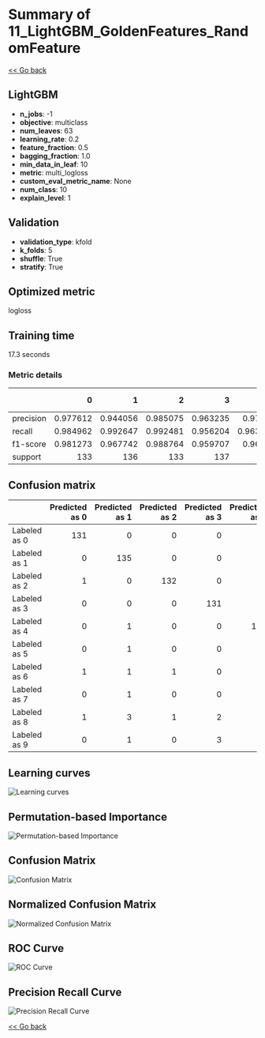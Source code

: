 # Summary of 11_LightGBM_GoldenFeatures_RandomFeature

[<< Go back](../README.md)


## LightGBM
- **n_jobs**: -1
- **objective**: multiclass
- **num_leaves**: 63
- **learning_rate**: 0.2
- **feature_fraction**: 0.5
- **bagging_fraction**: 1.0
- **min_data_in_leaf**: 10
- **metric**: multi_logloss
- **custom_eval_metric_name**: None
- **num_class**: 10
- **explain_level**: 1

## Validation
 - **validation_type**: kfold
 - **k_folds**: 5
 - **shuffle**: True
 - **stratify**: True

## Optimized metric
logloss

## Training time

17.3 seconds

### Metric details
|           |          0 |          1 |          2 |          3 |          4 |          5 |          6 |          7 |          8 |          9 |   accuracy |   macro avg |   weighted avg |   logloss |
|:----------|-----------:|-----------:|-----------:|-----------:|-----------:|-----------:|-----------:|-----------:|-----------:|-----------:|-----------:|------------:|---------------:|----------:|
| precision |   0.977612 |   0.944056 |   0.985075 |   0.963235 |   0.97037  |   0.970149 |   0.977612 |   0.970588 |   0.967742 |   0.927007 |   0.965108 |    0.965345 |       0.965284 |  0.101164 |
| recall    |   0.984962 |   0.992647 |   0.992481 |   0.956204 |   0.963235 |   0.955882 |   0.963235 |   0.985075 |   0.916031 |   0.940741 |   0.965108 |    0.965049 |       0.965108 |  0.101164 |
| f1-score  |   0.981273 |   0.967742 |   0.988764 |   0.959707 |   0.96679  |   0.962963 |   0.97037  |   0.977778 |   0.941176 |   0.933824 |   0.965108 |    0.965039 |       0.965039 |  0.101164 |
| support   | 133        | 136        | 133        | 137        | 136        | 136        | 136        | 134        | 131        | 135        |   0.965108 | 1347        |    1347        |  0.101164 |


## Confusion matrix
|              |   Predicted as 0 |   Predicted as 1 |   Predicted as 2 |   Predicted as 3 |   Predicted as 4 |   Predicted as 5 |   Predicted as 6 |   Predicted as 7 |   Predicted as 8 |   Predicted as 9 |
|:-------------|-----------------:|-----------------:|-----------------:|-----------------:|-----------------:|-----------------:|-----------------:|-----------------:|-----------------:|-----------------:|
| Labeled as 0 |              131 |                0 |                0 |                0 |                2 |                0 |                0 |                0 |                0 |                0 |
| Labeled as 1 |                0 |              135 |                0 |                0 |                0 |                0 |                0 |                0 |                0 |                1 |
| Labeled as 2 |                1 |                0 |              132 |                0 |                0 |                0 |                0 |                0 |                0 |                0 |
| Labeled as 3 |                0 |                0 |                0 |              131 |                0 |                2 |                0 |                1 |                2 |                1 |
| Labeled as 4 |                0 |                1 |                0 |                0 |              131 |                0 |                1 |                0 |                0 |                3 |
| Labeled as 5 |                0 |                1 |                0 |                0 |                0 |              130 |                1 |                0 |                0 |                4 |
| Labeled as 6 |                1 |                1 |                1 |                0 |                0 |                1 |              131 |                0 |                1 |                0 |
| Labeled as 7 |                0 |                1 |                0 |                0 |                1 |                0 |                0 |              132 |                0 |                0 |
| Labeled as 8 |                1 |                3 |                1 |                2 |                1 |                0 |                1 |                1 |              120 |                1 |
| Labeled as 9 |                0 |                1 |                0 |                3 |                0 |                1 |                0 |                2 |                1 |              127 |

## Learning curves
![Learning curves](learning_curves.png)

## Permutation-based Importance
![Permutation-based Importance](permutation_importance.png)
## Confusion Matrix

![Confusion Matrix](confusion_matrix.png)


## Normalized Confusion Matrix

![Normalized Confusion Matrix](confusion_matrix_normalized.png)


## ROC Curve

![ROC Curve](roc_curve.png)


## Precision Recall Curve

![Precision Recall Curve](precision_recall_curve.png)



[<< Go back](../README.md)
